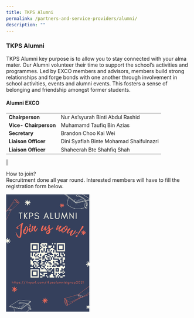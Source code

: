 ```yaml
---
title: TKPS Alumni
permalink: /partners-and-service-providers/alumni/
description: ""
---
```

### **TKPS Alumni**
TKPS Alumni key purpose is to allow you to stay connected with your alma mater. Our Alumni volunteer their time to support the school’s activities and programmes. Led by EXCO members and advisors, members build strong relationships and forge bonds with one another through involvement in school activities, events and alumni events. This fosters a sense of belonging and friendship amongst former students.

#### **Alumni EXCO**

|  |  |
|---|---|
| **Chairperson** | Nur As’syurah Binti Abdul Rashid |
| **Vice- Chairperson** | Muhamamd Taufiq Bin Azias |
| **Secretary** | Brandon Choo Kai Wei |
| **Liaison Officer** | Dini Syafiah Binte Mohamad Shaifulnazri |
| **Liaison Officer** |  Shaheerah Bte Shahfiq Shah |
|

How to join?<br>
Recruitment done all year round. Interested members will have to fill the registration form below.


<p>
<img src="/images/alumni.jpg" style="width:45%">   
</p>
